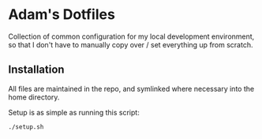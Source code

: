 # Adam's Dotfiles

Collection of common configuration for my local development environment, so that I don't have to manually copy over / set everything up from scratch.

## Installation

All files are maintained in the repo, and symlinked where necessary into the home directory.

Setup is as simple as running this script:
```zsh
./setup.sh
```
